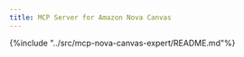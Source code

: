 ```yaml
---
title: MCP Server for Amazon Nova Canvas
---
```


{%include "../src/mcp-nova-canvas-expert/README.md"%}
